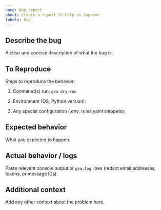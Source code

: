 ```yaml
---
name: Bug report
about: Create a report to help us improve
labels: bug
---
```


## Describe the bug
A clear and concise description of what the bug is.

## To Reproduce
Steps to reproduce the behavior:
1. Command(s) run:
`gsa dry-run`

2. Environment (OS, Python version):
3. Any special configuration (.env, rules.yaml snippets):

## Expected behavior
What you expected to happen.

## Actual behavior / logs
Paste relevant console output or `gsa.log` lines (redact email addresses, tokens, or message IDs).

## Additional context
Add any other context about the problem here.